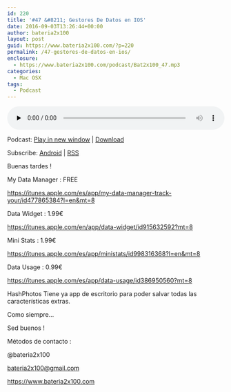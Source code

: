 ```yaml
---
id: 220
title: '#47 &#8211; Gestores De Datos en IOS'
date: 2016-09-03T13:26:44+00:00
author: bateria2x100
layout: post
guid: https://www.bateria2x100.com/?p=220
permalink: /47-gestores-de-datos-en-ios/
enclosure:
  - https://www.bateria2x100.com/podcast/Bat2x100_47.mp3
categories:
  - Mac OSX
tags:
  - Podcast
---
```

<div class="powerpress_player" id="powerpress_player_5896">
  <audio class="wp-audio-shortcode" id="audio-220-49" preload="none" style="width: 100%;" controls="controls"><source type="audio/mpeg" src="https://www.bateria2x100.com/podcast/Bat2x100_47.mp3?_=49" /><a href="https://www.bateria2x100.com/podcast/Bat2x100_47.mp3">https://www.bateria2x100.com/podcast/Bat2x100_47.mp3</a></audio>
</div>

<p class="powerpress_links powerpress_links_mp3">
  Podcast: <a href="https://www.bateria2x100.com/podcast/Bat2x100_47.mp3" class="powerpress_link_pinw" target="_blank" title="Play in new window" onclick="return powerpress_pinw('https://www.bateria2x100.com/?powerpress_pinw=220-podcast');" rel="nofollow">Play in new window</a> | <a href="https://www.bateria2x100.com/podcast/Bat2x100_47.mp3" class="powerpress_link_d" title="Download" rel="nofollow" download="Bat2x100_47.mp3">Download</a>
</p>

<p class="powerpress_links powerpress_subscribe_links">
  Subscribe: <a href="https://subscribeonandroid.com/www.bateria2x100.com/feed/podcast/" class="powerpress_link_subscribe powerpress_link_subscribe_android" title="Subscribe on Android" rel="nofollow">Android</a> | <a href="https://www.bateria2x100.com/feed/podcast/" class="powerpress_link_subscribe powerpress_link_subscribe_rss" title="Subscribe via RSS" rel="nofollow">RSS</a>
</p>

Buenas tardes !

My Data Manager : FREE
  
<https://itunes.apple.com/es/app/my-data-manager-track-your/id477865384?l=en&mt=8>

Data Widget : 1.99€
  
<https://itunes.apple.com/en/app/data-widget/id915632592?mt=8>

Mini Stats : 1.99€
  
<https://itunes.apple.com/es/app/ministats/id998316368?l=en&mt=8>

Data Usage : 0.99€
  
<https://itunes.apple.com/es/app/data-usage/id386950560?mt=8>

HashPhotos Tiene ya app de escritorio para poder salvar todas las características extras.

Como siempre&#8230;
  
Sed buenos !

Métodos de contacto :

@bateria2x100
  
<bateria2x100@gmail.com>
  
<https://www.bateria2x100.com>